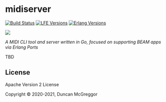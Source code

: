 # midiserver

[![Build Status][gh-actions-badge]][gh-actions]
[![LFE Versions][lfe badge]][lfe]
[![Erlang Versions][erlang badge]][versions]

[![][logo]][logo-large]

*A MIDI CLI tool and server written in Go, focused on supporting BEAM apps via Erlang Ports*

TBD

## License

Apache Version 2 License

Copyright © 2020-2021, Duncan McGreggor

[//]: ---Named-Links---

[logo]: assets/images/logo-v1-x250.png
[logo-large]: assets/images/logo-v1-x1000.png
[github]: https://github.com/geomyidia/midiserver
[gh-actions-badge]: https://github.com/geomyidia/midiserver/workflows/ci%2Fcd/badge.svg
[gh-actions]: https://github.com/geomyidia/midiserver/actions
[lfe]: https://github.com/rvirding/lfe
[lfe badge]: https://img.shields.io/badge/lfe-2.0-blue.svg
[erlang badge]: https://img.shields.io/badge/erlang-21%20to%2024-blue.svg
[versions]: https://github.com/geomyidia/midiserver/blob/master/.github/workflows/cicd.yml
